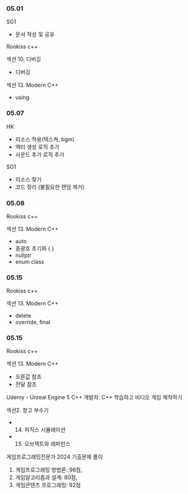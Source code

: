 ### 05.01

SG1

- 문서 작성 및 공유

Rookiss c++

섹션 10. 디버깅

- 디버깅

섹션 13. Modern C++

- using

### 05.07

HK

- 리소스 적용(텍스쳐, bgm)
- 액터 생성 로직 추가
- 사운드 추가 로직 추가

SG1

- 리소스 찾기
- 코드 정리 (불필요한 랜덤 제거)

### 05.08

Rookiss c++

섹션 13. Modern C++

- auto
- 중괄호 초기화 { }
- nullptr
- enum class

### 05.15

Rookiss c++

섹션 13. Modern C++

- delete
- override, final

### 05.15

Rookiss c++

섹션 13. Modern C++

- 오른값 참조
- 전달 참조

Udemy - Unreal Engine 5 C++ 개발자: C++ 학습하고 비디오 게임 제작하기

섹션2. 창고 부수기

- 14. 피직스 시뮬레이션
- 15. 오브젝트와 레퍼런스

게임프로그래밍전문가 2024 기출문제 풀이
1. 게임프로그래밍 방법론: 96점,
2. 게임알고리즘과 설계: 80점,
3. 게임콘텐츠 프로그래밍: 92점